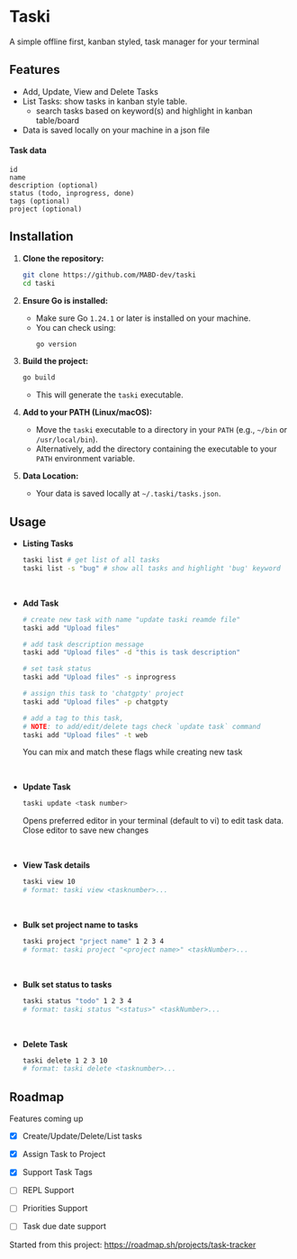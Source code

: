 # Taski
A simple offline first, kanban styled, task manager for your terminal


## Features
- Add, Update, View and Delete Tasks
- List Tasks: show tasks in kanban style table.
  - search tasks based on keyword(s) and highlight in kanban table/board
- Data is saved locally on your machine in a json file

#### Task data
    id
    name
    description (optional)
    status (todo, inprogress, done)
    tags (optional)
    project (optional)


## Installation
1.  **Clone the repository:**
    ```bash
    git clone https://github.com/MABD-dev/taski
    cd taski
    ```
2.  **Ensure Go is installed:**
    * Make sure Go `1.24.1` or later is installed on your machine.
    * You can check using:
        ```bash
        go version
        ``` 
3.  **Build the project:**
    ```bash
    go build
    ```
    * This will generate the `taski` executable.

4.  **Add to your PATH (Linux/macOS):**
    * Move the `taski` executable to a directory in your `PATH` (e.g., `~/bin` or `/usr/local/bin`).
    * Alternatively, add the directory containing the executable to your `PATH` environment variable.
5.  **Data Location:**
    * Your data is saved locally at `~/.taski/tasks.json`.


## Usage
- **Listing Tasks**
    ```sh
    taski list # get list of all tasks 
    taski list -s "bug" # show all tasks and highlight 'bug' keyword
    ```
<br/>

- **Add Task**
    ```sh
    # create new task with name "update taski reamde file"
    taski add "Upload files" 

    # add task description message
    taski add "Upload files" -d "this is task description" 

    # set task status 
    taski add "Upload files" -s inprogress 

    # assign this task to 'chatgpty' project
    taski add "Upload files" -p chatgpty 

    # add a tag to this task, 
    # NOTE: to add/edit/delete tags check `update task` command
    taski add "Upload files" -t web 
    ```
    You can mix and match these flags while creating new task
<br/>

- **Update Task**
    ```sh
    taski update <task number> 
    ```
    Opens preferred editor in your terminal (default to vi) to edit task data.
    Close editor to save new changes
<br/>

- **View Task details**
    ```sh
    taski view 10
    # format: taski view <tasknumber>...
    ```
<br/>

 - **Bulk set project name to tasks**
    ```sh
    taski project "prject name" 1 2 3 4
    # format: taski project "<project name>" <taskNumber>...
    ```
<br/>

- **Bulk set status to tasks**
    ```sh
    taski status "todo" 1 2 3 4
    # format: taski status "<status>" <taskNumber>...
    ```
<br/>

- **Delete Task**
    ```sh
    taski delete 1 2 3 10
    # format: taski delete <tasknumber>...
    ```


## Roadmap
Features coming up 
- [x] Create/Update/Delete/List tasks
- [x] Assign Task to Project
- [x] Support Task Tags
- [ ] REPL Support
- [ ] Priorities Support
- [ ] Task due date support


Started from this project: https://roadmap.sh/projects/task-tracker
